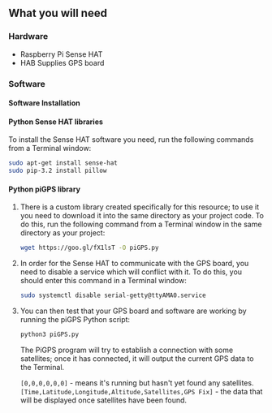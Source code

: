 ## What you will need

### Hardware

* Raspberry Pi Sense HAT
* HAB Supplies GPS board

### Software

#### Software Installation

#### Python Sense HAT libraries

To install the Sense HAT software you need, run the following commands from a Terminal window:

```bash
sudo apt-get install sense-hat
sudo pip-3.2 install pillow
```

#### Python piGPS library

1. There is a custom library created specifically for this resource; to use it you need to download it into the same directory as your project code. To do this, run the following command from a Terminal window in the same directory as your project:

     ```bash
     wget https://goo.gl/fX1lsT -O piGPS.py
     ```

1. In order for the Sense HAT to communicate with the GPS board, you need to disable a service which will conflict with it. To do this, you should enter this command in a Terminal window:

    ```bash
    sudo systemctl disable serial-getty@ttyAMA0.service
    ```

1. You can then test that your GPS board and software are working by running the piGPS Python script:

    ```bash
    python3 piGPS.py
    ```

    The PiGPS program will try to establish a connection with some satellites; once it has connected, it will output the current GPS data to the Terminal.

    `[0,0,0,0,0,0]` - means it's running but hasn't yet found any satellites.
    `[Time,Latitude,Longitude,Altitude,Satellites,GPS Fix]` - the data that will be displayed once satellites have been found.
